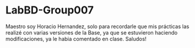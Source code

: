 # LabBD-Group007
Maestro soy Horacio Hernandez, solo para recordarle que mis prácticas las realizé con varias versiones de la Base, ya que se estuvieron haciendo modificaciones, ya le habia comentado en clase.
Saludos!
